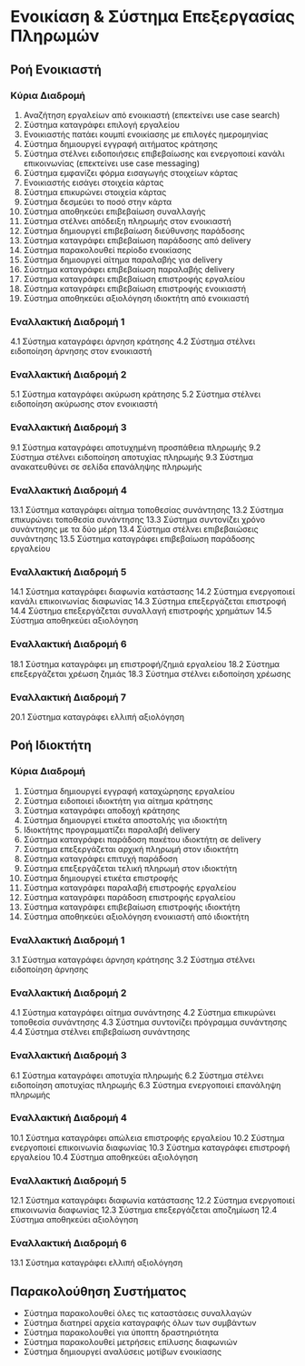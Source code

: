 # Ενοικίαση & Σύστημα Επεξεργασίας Πληρωμών

## Ροή Ενοικιαστή
### Κύρια Διαδρομή
1. Αναζήτηση εργαλείων από ενοικιαστή (επεκτείνει use case search)
2. Σύστημα καταγράφει επιλογή εργαλείου
3. Ενοικιαστής πατάει κουμπί ενοικίασης με επιλογές ημερομηνίας
4. Σύστημα δημιουργεί εγγραφή αιτήματος κράτησης
5. Σύστημα στέλνει ειδοποιήσεις επιβεβαίωσης και ενεργοποιεί κανάλι επικοινωνίας (επεκτείνει use case messaging)
6. Σύστημα εμφανίζει φόρμα εισαγωγής στοιχείων κάρτας
7. Ενοικιαστής εισάγει στοιχεία κάρτας
8. Σύστημα επικυρώνει στοιχεία κάρτας
9. Σύστημα δεσμεύει το ποσό στην κάρτα
10. Σύστημα αποθηκεύει επιβεβαίωση συναλλαγής
11. Σύστημα στέλνει απόδειξη πληρωμής στον ενοικιαστή
12. Σύστημα δημιουργεί επιβεβαίωση διεύθυνσης παράδοσης
13. Σύστημα καταγράφει επιβεβαίωση παράδοσης από delivery
14. Σύστημα παρακολουθεί περίοδο ενοικίασης
15. Σύστημα δημιουργεί αίτημα παραλαβής για delivery
16. Σύστημα καταγράφει επιβεβαίωση παραλαβής delivery
17. Σύστημα καταγράφει επιβεβαίωση επιστροφής εργαλείου
18. Σύστημα καταγράφει επιβεβαίωση επιστροφής ενοικιαστή
19. Σύστημα αποθηκεύει αξιολόγηση ιδιοκτήτη από ενοικιαστή

### Εναλλακτική Διαδρομή 1
4.1 Σύστημα καταγράφει άρνηση κράτησης
4.2 Σύστημα στέλνει ειδοποίηση άρνησης στον ενοικιαστή

### Εναλλακτική Διαδρομή 2
5.1 Σύστημα καταγράφει ακύρωση κράτησης
5.2 Σύστημα στέλνει ειδοποίηση ακύρωσης στον ενοικιαστή

### Εναλλακτική Διαδρομή 3
9.1 Σύστημα καταγράφει αποτυχημένη προσπάθεια πληρωμής
9.2 Σύστημα στέλνει ειδοποίηση αποτυχίας πληρωμής
9.3 Σύστημα ανακατευθύνει σε σελίδα επανάληψης πληρωμής

### Εναλλακτική Διαδρομή 4
13.1 Σύστημα καταγράφει αίτημα τοποθεσίας συνάντησης
13.2 Σύστημα επικυρώνει τοποθεσία συνάντησης
13.3 Σύστημα συντονίζει χρόνο συνάντησης με τα δύο μέρη
13.4 Σύστημα στέλνει επιβεβαιώσεις συνάντησης
13.5 Σύστημα καταγράφει επιβεβαίωση παράδοσης εργαλείου

### Εναλλακτική Διαδρομή 5
14.1 Σύστημα καταγράφει διαφωνία κατάστασης
14.2 Σύστημα ενεργοποιεί κανάλι επικοινωνίας διαφωνίας
14.3 Σύστημα επεξεργάζεται επιστροφή
14.4 Σύστημα επεξεργάζεται συναλλαγή επιστροφής χρημάτων
14.5 Σύστημα αποθηκεύει αξιολόγηση

### Εναλλακτική Διαδρομή 6
18.1 Σύστημα καταγράφει μη επιστροφή/ζημιά εργαλείου
18.2 Σύστημα επεξεργάζεται χρέωση ζημιάς
18.3 Σύστημα στέλνει ειδοποίηση χρέωσης

### Εναλλακτική Διαδρομή 7
20.1 Σύστημα καταγράφει ελλιπή αξιολόγηση

## Ροή Ιδιοκτήτη
### Κύρια Διαδρομή
1. Σύστημα δημιουργεί εγγραφή καταχώρησης εργαλείου
2. Σύστημα ειδοποιεί ιδιοκτήτη για αίτημα κράτησης
3. Σύστημα καταγράφει αποδοχή κράτησης
4. Σύστημα δημιουργεί ετικέτα αποστολής για ιδιοκτήτη
5. Ιδιοκτήτης προγραμματίζει παραλαβή delivery
6. Σύστημα καταγράφει παράδοση πακέτου ιδιοκτήτη σε delivery
7. Σύστημα επεξεργάζεται αρχική πληρωμή στον ιδιοκτήτη
8. Σύστημα καταγράφει επιτυχή παράδοση
9. Σύστημα επεξεργάζεται τελική πληρωμή στον ιδιοκτήτη
10. Σύστημα δημιουργεί ετικέτα επιστροφής
11. Σύστημα καταγράφει παραλαβή επιστροφής εργαλείου
12. Σύστημα καταγράφει παράδοση επιστροφής εργαλείου
13. Σύστημα καταγράφει επιβεβαίωση επιστροφής ιδιοκτήτη
14. Σύστημα αποθηκεύει αξιολόγηση ενοικιαστή από ιδιοκτήτη

### Εναλλακτική Διαδρομή 1
3.1 Σύστημα καταγράφει άρνηση κράτησης
3.2 Σύστημα στέλνει ειδοποίηση άρνησης

### Εναλλακτική Διαδρομή 2
4.1 Σύστημα καταγράφει αίτημα συνάντησης
4.2 Σύστημα επικυρώνει τοποθεσία συνάντησης
4.3 Σύστημα συντονίζει πρόγραμμα συνάντησης
4.4 Σύστημα στέλνει επιβεβαίωση συνάντησης

### Εναλλακτική Διαδρομή 3
6.1 Σύστημα καταγράφει αποτυχία πληρωμής
6.2 Σύστημα στέλνει ειδοποίηση αποτυχίας πληρωμής
6.3 Σύστημα ενεργοποιεί επανάληψη πληρωμής

### Εναλλακτική Διαδρομή 4
10.1 Σύστημα καταγράφει απώλεια επιστροφής εργαλείου
10.2 Σύστημα ενεργοποιεί επικοινωνία διαφωνίας
10.3 Σύστημα καταγράφει επιστροφή εργαλείου
10.4 Σύστημα αποθηκεύει αξιολόγηση

### Εναλλακτική Διαδρομή 5
12.1 Σύστημα καταγράφει διαφωνία κατάστασης
12.2 Σύστημα ενεργοποιεί επικοινωνία διαφωνίας
12.3 Σύστημα επεξεργάζεται αποζημίωση
12.4 Σύστημα αποθηκεύει αξιολόγηση

### Εναλλακτική Διαδρομή 6
13.1 Σύστημα καταγράφει ελλιπή αξιολόγηση

## Παρακολούθηση Συστήματος
- Σύστημα παρακολουθεί όλες τις καταστάσεις συναλλαγών
- Σύστημα διατηρεί αρχεία καταγραφής όλων των συμβάντων
- Σύστημα παρακολουθεί για ύποπτη δραστηριότητα
- Σύστημα παρακολουθεί μετρήσεις επίλυσης διαφωνιών
- Σύστημα δημιουργεί αναλύσεις μοτίβων ενοικίασης

